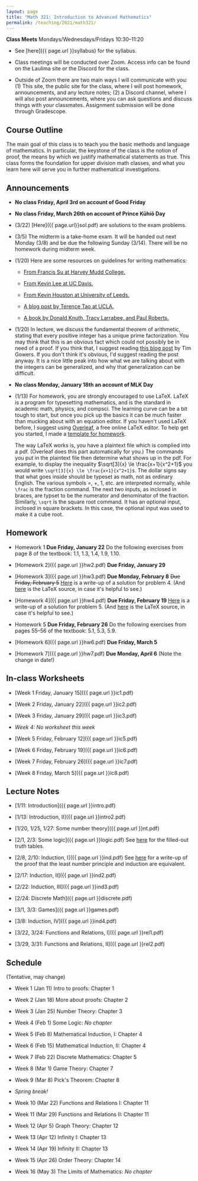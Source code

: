 ```yaml
---
layout: page
title: "Math 321: Introduction to Advanced Mathematics"
permalink: /teaching/2021/math321/
---
```


**Class Meets** Mondays/Wednesdays/Fridays 10:30–11:20


* See [here]({{ page.url }}syllabus) for the syllabus.

* Class meetings will be conducted over Zoom. Access info can be found on the Laulima site or the Discord for the class.

* Outside of Zoom there are two main ways I will communicate with you: (1) This site, the public site for the class, where I will post homework, announcements, and any lecture notes; (2) a Discord channel, where I will also post announcements, where you can ask questions and discuss things with your classmates. Assignment submission will be done through Gradescope.


Course Outline
------

The main goal of this class is to teach you the basic methods and language of mathematics. In particular, the keystone of the class is the notion of proof, the means by which we justify mathematical statements as true. This class forms the foundation for upper division math classes, and what you learn here will serve you in further mathematical investigations. 

Announcements
-------------

* **No class Friday, April 3rd on account of Good Friday**

* **No class Friday, March 26th on account of Prince Kūhiō Day**

* (3/22) [Here]({{ page.url}}sol.pdf) are solutions to the exam problems.

* (3/5) The midterm is a take-home exam. It will be handed out next Monday (3/8) and be due the following Sunday (3/14). There will be no homework during midterm week.

* (1/20) Here are some resources on guidelines for writing mathematics:

    * [From Francis Su at Harvey Mudd College.](https://math.hmc.edu/su/writing-math-well/)

    * [From Kevin Lee at UC Davis.](https://web.cs.ucdavis.edu/~amenta/w10/writingman.pdf)

    * [From Kevin Houston at University of Leeds.](https://www1.maths.leeds.ac.uk/~khouston/pdf/htwm.pdf)

    * [A blog post by Terence Tao at UCLA.](https://terrytao.wordpress.com/advice-on-writing-papers/)

    * [A book by Donald Knuth, Tracy Larrabee, and Paul Roberts.](https://jmlr.csail.mit.edu/reviewing-papers/knuth_mathematical_writing.pdf)

* (1/20) In lecture, we discuss the fundamental theorem of arithmetic, stating that every positive integer has a unique prime factorization. You may think that this is an obvious fact which could not possibly be in need of a proof. If you think that, I suggest reading [this blog post](https://gowers.wordpress.com/2011/11/13/why-isnt-the-fundamental-theorem-of-arithmetic-obvious/) by Tim Gowers. If you don't think it's obvious, I'd suggest reading the post anyway. It is a nice little peak into how what we are talking about with the integers can be generalized, and why that generalization can be difficult.

* **No class Monday, January 18th an account of MLK Day**

* (1/13) For homework, you are strongly encouraged to use LaTeX. LaTeX is a program for typesetting mathematics, and is the standard in academic math, physics, and compsci. The learning curve can be a bit tough to start, but once you pick up the basics it can be much faster than mucking about with an equation editor. If you haven't used LaTeX before, I suggest using [Overleaf](https://www.overleaf.com/), a free online LaTeX editor. To help get you started, I made a [template for homework](https://www.overleaf.com/read/ypsrcqntbcrs). 

    The way LaTeX works is, you have a plaintext file which is complied into a pdf. (Overleaf does this part automatically for you.) The commands you put in the plaintext file then determine what shows up in the pdf. For example, to display the inequality $\sqrt[3]{x} \le \frac{x+1}{x^2+1}$ you would write `\sqrt[3]{x} \le \frac{x+1}{x^2+1}$`. The dollar signs say that what goes inside should be typeset as math, not as ordinary English. The various symbols =, +, 1, etc. are interpreted normally, while `\frac` is the fraction command. The next two inputs, as inclosed in braces, are typset to be the numerator and denominator of the fraction. Similarly, `\sqrt` is the square root command. It has an optional input, inclosed in square brackets. In this case, the optional input was used to make it a cube root.

Homework
--------

* Homework 1 **Due Friday, January 22** Do the following exercises from page 8 of the textbook: 1.1, 1.3, 1.4, 1.9, 1.10.

* [Homework 2]({{ page.url }}hw2.pdf) **Due Friday, January 29**

* [Homework 3]({{ page.url }}hw3.pdf) **Due Monday, February 8** <s>Due Friday, February 5</s> [Here]({{page.url}}sol3.pdf) is a write-up of a solution for problem 4. (And [here]({{page.url}}sol3.tex) is the LaTeX source, in case it's helpful to see.)

* [Homework 4]({{ page.url }}hw4.pdf) **Due Friday, February 19** [Here]({{page.url}}sol4.pdf) is a write-up of a solution for problem 5. (And [here]({{page.url}}sol4.tex) is the LaTeX source, in case it's helpful to see.)

* Homework 5 **Due Friday, February 26** Do the following exercises from pages 55–56 of the textbook: 5.1, 5.3, 5.9.

* [Homework 6]({{ page.url }}hw6.pdf) **Due Friday, March 5**

* [Homework 7]({{ page.url }}hw7.pdf) **Due Monday, April 6** (Note the change in date!)

In-class Worksheets
--------

* [Week 1 Friday, January 15]({{ page.url }}ic1.pdf)

* [Week 2 Friday, January 22]({{ page.url }}ic2.pdf)

* [Week 3 Friday, January 29]({{ page.url }}ic3.pdf)

* *Week 4: No worksheet this week*

* [Week 5 Friday, February 12]({{ page.url }}ic5.pdf)

* [Week 6 Friday, February 19]({{ page.url }}ic6.pdf)

* [Week 7 Friday, February 26]({{ page.url }}ic7.pdf)

* [Week 8 Friday, March 5]({{ page.url }}ic8.pdf)

Lecture Notes
-------

* [1/11: Introduction]({{ page.url }}intro.pdf)

* [1/13: Introduction, II]({{ page.url }}intro2.pdf)

* [1/20, 1/25, 1/27: Some number theory]({{ page.url }}nt.pdf)

* [2/1, 2/3: Some logic]({{ page.url }}logic.pdf) See [here]({{page.url}}tt.pdf) for the filled-out truth tables.

* [2/8, 2/10: Induction, I]({{ page.url }}ind.pdf) See [here]({{page.url}}lnp.pdf) for a write-up of the proof that the least number principle and induction are equivalent.

* [2/17: Induction, II]({{ page.url }}ind2.pdf)

* [2/22: Induction, III]({{ page.url }}ind3.pdf)

* [2/24: Discrete Math]({{ page.url }}discrete.pdf)

* [3/1, 3/3: Games]({{ page.url }}games.pdf)

* [3/8: Induction, IV]({{ page.url }}ind4.pdf)

* [3/22, 3/24: Functions and Relations, I]({{ page.url }}rel1.pdf)

* [3/29, 3/31: Functions and Relations, II]({{ page.url }}rel2.pdf)

Schedule
--------

(Tentative, may change)

* Week 1 (Jan 11) Intro to proofs: Chapter 1

* Week 2 (Jan 18) More about proofs: Chapter 2

* Week 3 (Jan 25) Number Theory: Chapter 3

* Week 4 (Feb 1) Some Logic: *No chapter*

* Week 5 (Feb 8) Mathematical Induction, I: Chapter 4

* Week 6 (Feb 15) Mathematical Induction, II: Chapter 4

* Week 7 (Feb 22) Discrete Mathematics: Chapter 5

* Week 8 (Mar 1) Game Theory: Chapter 7

* Week 9 (Mar 8) Pick's Theorem: Chapter 8 

* *Spring break!*

* Week 10 (Mar 22) Functions and Relations I: Chapter 11

* Week 11 (Mar 29) Functions and Relations II: Chapter 11

* Week 12 (Apr 5) Graph Theory: Chapter 12

* Week 13 (Apr 12) Infinity I: Chapter 13

* Week 14 (Apr 19) Infinity II: Chapter 13

* Week 15 (Apr 26) Order Theory: Chapter 14

* Week 16 (May 3) The Limits of Mathematics: *No chapter*

